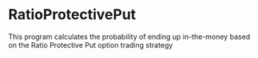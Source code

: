 RatioProtectivePut
==================

This program calculates the probability of ending up in-the-money based on the Ratio Protective Put option trading strategy
